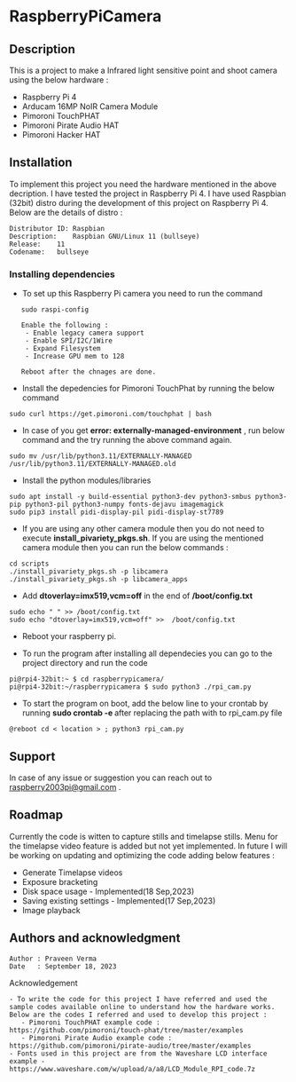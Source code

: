 # RaspberryPiCamera

## Description
This is a project to make a Infrared light sensitive point and shoot camera using the below hardware :
 - Raspberry Pi 4
 - Arducam 16MP NoIR Camera Module
 - Pimoroni TouchPHAT
 - Pimoroni Pirate Audio HAT
 - Pimoroni Hacker HAT

## Installation
To implement this project you need the hardware mentioned in the above decription. I have tested the project in Raspberry Pi 4. I have used Raspbian (32bit) distro during the development of this project on Raspberry Pi 4. Below are the details of distro :

```
Distributor ID:	Raspbian
Description:	Raspbian GNU/Linux 11 (bullseye)
Release:	11
Codename:	bullseye
```

### Installing dependencies
 - To set up this Raspberry Pi camera you need to run the command 
```
   sudo raspi-config

   Enable the following :
	- Enable legacy camera support
	- Enable SPI/I2C/1Wire
	- Expand Filesystem
	- Increase GPU mem to 128

   Reboot after the chnages are done.
```

 - Install the depedencies for Pimoroni TouchPhat by running the below command
```
sudo curl https://get.pimoroni.com/touchphat | bash
```
 - In case of you get <b>error: externally-managed-environment</b> , run below command and the try running the above command again.
```
sudo mv /usr/lib/python3.11/EXTERNALLY-MANAGED /usr/lib/python3.11/EXTERNALLY-MANAGED.old
```
 - Install the python modules/libraries
```
sudo apt install -y build-essential python3-dev python3-smbus python3-pip python3-pil python3-numpy fonts-dejavu imagemagick
sudo pip3 install pidi-display-pil pidi-display-st7789
```

 - If you are using any other camera module then you do not need to execute <b>install_pivariety_pkgs.sh</b>. If you are using the mentioned camera module then you can run the below commands :

```
cd scripts 
./install_pivariety_pkgs.sh -p libcamera
./install_pivariety_pkgs.sh -p libcamera_apps
```

 - Add <b>dtoverlay=imx519,vcm=off</b> in the end of <b>/boot/config.txt</b>
```
sudo echo " " >> /boot/config.txt
sudo echo "dtoverlay=imx519,vcm=off" >>  /boot/config.txt
```

 - Reboot your raspberry pi.

 - To run the program after installing all dependecies you can go to the project directory and run the code
```
pi@rpi4-32bit:~ $ cd raspberrypicamera/
pi@rpi4-32bit:~/raspberrypicamera $ sudo python3 ./rpi_cam.py 
```

 - To start the program on boot, add the below line to your crontab by running <b> sudo crontab -e </b> after replacing the path with <location> to rpi_cam.py file

```
@reboot cd < location > ; python3 rpi_cam.py
```

## Support
In case of any issue or suggestion you can reach out to raspberry2003pi@gmail.com .

## Roadmap
Currently the code is witten to capture stills and timelapse stills. Menu for the timelapse video feature is added but not yet implemented. In future I will be working on updating and optimizing the code adding below features :
 - Generate Timelapse videos
 - Exposure bracketing
 - Disk space usage - Implemented(18 Sep,2023)
 - Saving existing settings - Implemented(17 Sep,2023)
 - Image playback

## Authors and acknowledgment
```
Author : Praveen Verma
Date   : September 18, 2023
```
Acknowledgement
```
- To write the code for this project I have referred and used the sample codes available online to understand how the hardware works. Below are the codes I referred and used to develop this project :
   - Pimoroni TouchPHAT example code : https://github.com/pimoroni/touch-phat/tree/master/examples
   - Pimoroni Pirate Audio example code : https://github.com/pimoroni/pirate-audio/tree/master/examples
- Fonts used in this project are from the Waveshare LCD interface example - https://www.waveshare.com/w/upload/a/a8/LCD_Module_RPI_code.7z
```
